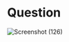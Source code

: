 # Question

![Screenshot (126)](https://github.com/aradhanayada/PW-assignment1-solution/assets/103102710/b6954f7f-8991-4c17-b732-e1667bc71b7c)

